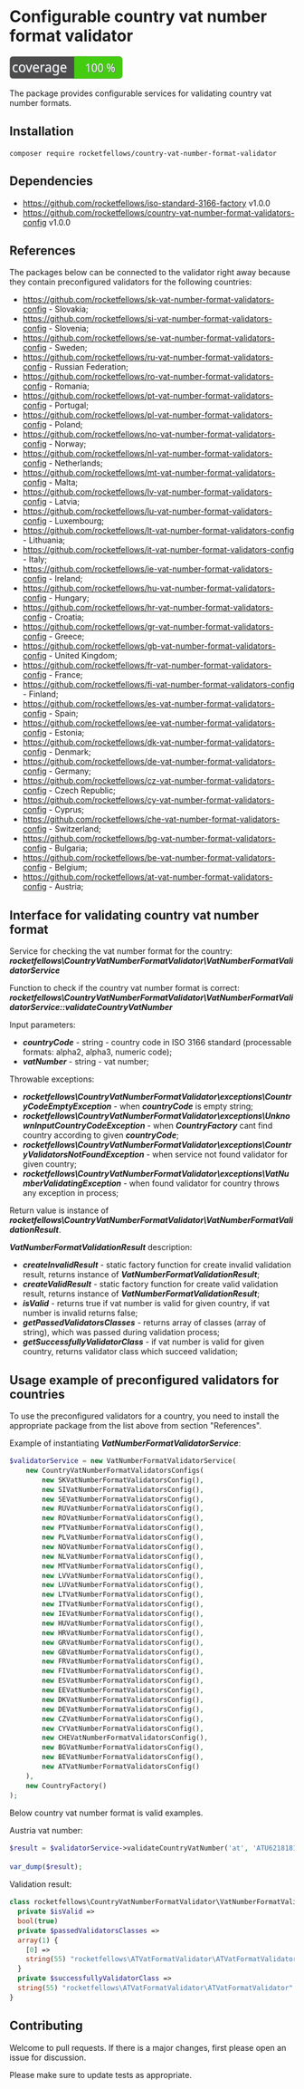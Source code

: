 # Configurable country vat number format validator

![Code Coverage Badge](./badge.svg)

The package provides configurable services for validating country vat number formats.

## Installation

```shell
composer require rocketfellows/country-vat-number-format-validator
```

## Dependencies

- https://github.com/rocketfellows/iso-standard-3166-factory v1.0.0
- https://github.com/rocketfellows/country-vat-number-format-validators-config v1.0.0

## References

The packages below can be connected to the validator right away
because they contain preconfigured validators for the following countries:

- https://github.com/rocketfellows/sk-vat-number-format-validators-config - Slovakia;
- https://github.com/rocketfellows/si-vat-number-format-validators-config - Slovenia;
- https://github.com/rocketfellows/se-vat-number-format-validators-config - Sweden;
- https://github.com/rocketfellows/ru-vat-number-format-validators-config - Russian Federation;
- https://github.com/rocketfellows/ro-vat-number-format-validators-config - Romania;
- https://github.com/rocketfellows/pt-vat-number-format-validators-config - Portugal;
- https://github.com/rocketfellows/pl-vat-number-format-validators-config - Poland;
- https://github.com/rocketfellows/no-vat-number-format-validators-config - Norway;
- https://github.com/rocketfellows/nl-vat-number-format-validators-config - Netherlands;
- https://github.com/rocketfellows/mt-vat-number-format-validators-config - Malta;
- https://github.com/rocketfellows/lv-vat-number-format-validators-config - Latvia;
- https://github.com/rocketfellows/lu-vat-number-format-validators-config - Luxembourg;
- https://github.com/rocketfellows/lt-vat-number-format-validators-config - Lithuania;
- https://github.com/rocketfellows/it-vat-number-format-validators-config - Italy;
- https://github.com/rocketfellows/ie-vat-number-format-validators-config - Ireland;
- https://github.com/rocketfellows/hu-vat-number-format-validators-config - Hungary;
- https://github.com/rocketfellows/hr-vat-number-format-validators-config - Croatia;
- https://github.com/rocketfellows/gr-vat-number-format-validators-config - Greece;
- https://github.com/rocketfellows/gb-vat-number-format-validators-config - United Kingdom;
- https://github.com/rocketfellows/fr-vat-number-format-validators-config - France;
- https://github.com/rocketfellows/fi-vat-number-format-validators-config - Finland;
- https://github.com/rocketfellows/es-vat-number-format-validators-config - Spain;
- https://github.com/rocketfellows/ee-vat-number-format-validators-config - Estonia;
- https://github.com/rocketfellows/dk-vat-number-format-validators-config - Denmark;
- https://github.com/rocketfellows/de-vat-number-format-validators-config - Germany;
- https://github.com/rocketfellows/cz-vat-number-format-validators-config - Czech Republic;
- https://github.com/rocketfellows/cy-vat-number-format-validators-config - Cyprus;
- https://github.com/rocketfellows/che-vat-number-format-validators-config - Switzerland;
- https://github.com/rocketfellows/bg-vat-number-format-validators-config - Bulgaria;
- https://github.com/rocketfellows/be-vat-number-format-validators-config - Belgium;
- https://github.com/rocketfellows/at-vat-number-format-validators-config - Austria;

## Interface for validating country vat number format

Service for checking the vat number format for the country:
**_rocketfellows\CountryVatNumberFormatValidator\VatNumberFormatValidatorService_**

Function to check if the country vat number format is correct:
**_rocketfellows\CountryVatNumberFormatValidator\VatNumberFormatValidatorService::validateCountryVatNumber_**

Input parameters:
- **_countryCode_** - string - country code in ISO 3166 standard (processable formats: alpha2, alpha3, numeric code);
- **_vatNumber_** - string - vat number;

Throwable exceptions:
- **_rocketfellows\CountryVatNumberFormatValidator\exceptions\CountryCodeEmptyException_** - when **_countryCode_** is empty string;
- **_rocketfellows\CountryVatNumberFormatValidator\exceptions\UnknownInputCountryCodeException_** - when **_CountryFactory_** cant find country according to given **_countryCode_**;
- **_rocketfellows\CountryVatNumberFormatValidator\exceptions\CountryValidatorsNotFoundException_** - when service not found validator for given country;
- **_rocketfellows\CountryVatNumberFormatValidator\exceptions\VatNumberValidatingException_** - when found validator for country throws any exception in process;

Return value is instance of **_rocketfellows\CountryVatNumberFormatValidator\VatNumberFormatValidationResult_**.

**_VatNumberFormatValidationResult_** description:
- **_createInvalidResult_** - static factory function for create invalid validation result, returns instance of **_VatNumberFormatValidationResult_**;
- **_createValidResult_** - static factory function for create valid validation result, returns instance of **_VatNumberFormatValidationResult_**;
- **_isValid_** - returns true if vat number is valid for given country, if vat number is invalid returns false;
- **_getPassedValidatorsClasses_** - returns array of classes (array of string), which was passed during validation process;
- **_getSuccessfullyValidatorClass_** - if vat number is valid for given country, returns validator class which succeed validation;

## Usage example of preconfigured validators for countries

To use the preconfigured validators for a country, you need to install the appropriate package from the list above from section "References".

Example of instantiating **_VatNumberFormatValidatorService_**:
```php
$validatorService = new VatNumberFormatValidatorService(
    new CountryVatNumberFormatValidatorsConfigs(
        new SKVatNumberFormatValidatorsConfig(),
        new SIVatNumberFormatValidatorsConfig(),
        new SEVatNumberFormatValidatorsConfig(),
        new RUVatNumberFormatValidatorsConfig(),
        new ROVatNumberFormatValidatorsConfig(),
        new PTVatNumberFormatValidatorsConfig(),
        new PLVatNumberFormatValidatorsConfig(),
        new NOVatNumberFormatValidatorsConfig(),
        new NLVatNumberFormatValidatorsConfig(),
        new MTVatNumberFormatValidatorsConfig(),
        new LVVatNumberFormatValidatorsConfig(),
        new LUVatNumberFormatValidatorsConfig(),
        new LTVatNumberFormatValidatorsConfig(),
        new ITVatNumberFormatValidatorsConfig(),
        new IEVatNumberFormatValidatorsConfig(),
        new HUVatNumberFormatValidatorsConfig(),
        new HRVatNumberFormatValidatorsConfig(),
        new GRVatNumberFormatValidatorsConfig(),
        new GBVatNumberFormatValidatorsConfig(),
        new FRVatNumberFormatValidatorsConfig(),
        new FIVatNumberFormatValidatorsConfig(),
        new ESVatNumberFormatValidatorsConfig(),
        new EEVatNumberFormatValidatorsConfig(),
        new DKVatNumberFormatValidatorsConfig(),
        new DEVatNumberFormatValidatorsConfig(),
        new CZVatNumberFormatValidatorsConfig(),
        new CYVatNumberFormatValidatorsConfig(),
        new CHEVatNumberFormatValidatorsConfig(),
        new BGVatNumberFormatValidatorsConfig(),
        new BEVatNumberFormatValidatorsConfig(),
        new ATVatNumberFormatValidatorsConfig()
    ),
    new CountryFactory()
);
```

Below сountry vat number format is valid examples.

Austria vat number:

```php
$result = $validatorService->validateCountryVatNumber('at', 'ATU62181819');

var_dump($result);
```

Validation result:

```php
class rocketfellows\CountryVatNumberFormatValidator\VatNumberFormatValidationResult#101 (3) {
  private $isValid =>
  bool(true)
  private $passedValidatorsClasses =>
  array(1) {
    [0] =>
    string(55) "rocketfellows\ATVatFormatValidator\ATVatFormatValidator"
  }
  private $successfullyValidatorClass =>
  string(55) "rocketfellows\ATVatFormatValidator\ATVatFormatValidator"
}

```

## Contributing

Welcome to pull requests. If there is a major changes, first please open an issue for discussion.

Please make sure to update tests as appropriate.